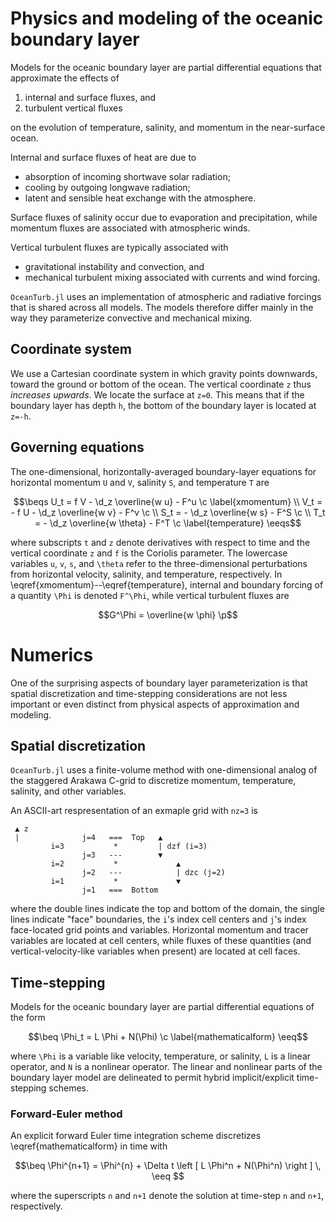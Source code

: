 ```math
\newcommand{\c}{\, ,}
\newcommand{\p}{\, .}
\newcommand{\d}{\partial}

\newcommand{\r}[1]{\mathrm{#1}}

\newcommand{\ee}{\mathrm{e}}

\newcommand{\beq}{\begin{equation}}
\newcommand{\eeq}{\end{equation}}

\newcommand{\beqs}{\begin{gather}}
\newcommand{\eeqs}{\end{gather}}
```

# Physics and modeling of the oceanic boundary layer

Models for the oceanic boundary layer are partial
differential equations that approximate the effects of 

1. internal and surface fluxes, and
2. turbulent vertical fluxes

on the evolution of temperature, salinity, and momentum in
the near-surface ocean.

Internal and surface fluxes of heat are due to

* absorption of incoming shortwave solar radiation;
* cooling by outgoing longwave radiation;
* latent and sensible heat exchange with the atmosphere.

Surface fluxes of salinity occur due to evaporation and precipitation, 
while momentum fluxes are associated with atmospheric winds.

Vertical turbulent fluxes are typically associated with

* gravitational instability and convection, and
* mechanical turbulent mixing associated with currents and wind forcing.

`OceanTurb.jl` uses 
an implementation of atmospheric and radiative forcings that is shared
across all models. The models therefore differ mainly in the way they
parameterize convective and mechanical mixing.

## Coordinate system

We use a Cartesian coordinate system in which gravity points downwards, 
toward the ground or bottom of the ocean. The vertical coordinate ``z`` 
thus *increases upwards*. We locate the surface at ``z=0``. This means that if
the boundary layer has depth ``h``, the bottom of the boundary layer is 
located at ``z=-h``.

## Governing equations

The one-dimensional, horizontally-averaged boundary-layer equations for 
horizontal momentum ``U`` and ``V``, salinity ``S``, and 
temperature ``T`` are 

```math
\beqs
U_t =   f V - \d_z \overline{w u} - F^u \c \label{xmomentum} \\
V_t = - f U - \d_z \overline{w v} - F^v \c \\
S_t =       - \d_z \overline{w s} - F^S \c \\
T_t =       - \d_z \overline{w \theta} - F^T \c \label{temperature}
\eeqs
```

where subscripts ``t`` and ``z`` denote derivatives with respect to time 
and the vertical coordinate ``z`` and ``f`` is the Coriolis parameter. 
The lowercase variables ``u``, ``v``, ``s``, and ``\theta`` refer to the 
three-dimensional perturbations from horizontal velocity, salinity, and 
temperature, respectively. 
In \eqref{xmomentum}--\eqref{temperature}, internal and boundary forcing of a
quantity ``\Phi`` is denoted ``F^\Phi``, while vertical turbulent fluxes are

```math
G^\Phi = \overline{w \phi} \p
```

# Numerics

One of the surprising aspects of boundary layer parameterization is that 
spatial discretization and time-stepping considerations are not less important
or even distinct from physical aspects of approximation and modeling.

## Spatial discretization

`OceanTurb.jl` uses a finite-volume method with one-dimensional analog of 
the staggered Arakawa C-grid to discretize momentum, temperature, salinity,
and other variables.

An ASCII-art respresentation of an exmaple grid with `nz=3` is

```text
 ▲ z 
 |              j=4   ===  Top   ▲              
         i=3           *         | dzf (i=3)
                j=3   ---        ▼
         i=2           *             ▲            
                j=2   ---            | dzc (j=2) 
         i=1           *             ▼  
                j=1   ===  Bottom
```

where the double lines indicate the top and bottom of the domain,
the single lines indicate "face" boundaries, the
`i`'s index cell centers and `j`'s index face-located grid points 
and variables.
Horizontal momentum and tracer variables are located at cell centers, 
while fluxes of these quantities (and vertical-velocity-like variables when present)
are located at cell faces. 


## Time-stepping

Models for the oceanic boundary layer are partial differential equations of 
the form

```math
\beq
\Phi_t = L \Phi + N(\Phi) \c
\label{mathematicalform}
\eeq
```

where ``\Phi`` is a variable like velocity, temperature, or salinity, ``L`` is 
a linear operator, and ``N`` is a nonlinear operator. The linear and nonlinear
parts of the boundary layer model are delineated to permit hybrid 
implicit/explicit time-stepping schemes.

### Forward-Euler method

An explicit forward Euler time integration scheme discretizes
\eqref{mathematicalform} in time with

```math
\beq
\Phi^{n+1} = \Phi^{n} + \Delta t \left [ L \Phi^n + N(\Phi^n) \right ] \,
\eeq 
```

where the superscripts ``n`` and ``n+1`` denote the solution at 
time-step ``n`` and ``n+1``, respectively.
